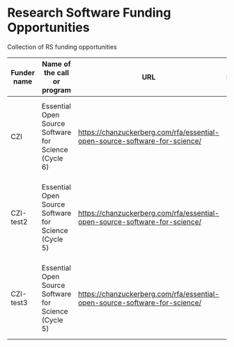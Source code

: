 # Research Software Funding Opportunities
Collection of RS funding opportunities

| Funder name | 	Name of the call or program                          | 	URL                                                                        | 	Deadline   | 	Eligibility                                                             | 	Keywords      |
| ----------- | ----------------------------------------------------- | --------------------------------------------------------------------------- | ----------- | ------------------------------------------------------------------------ | -------------- |
| CZI         |  Essential Open Source Software for Science (Cycle 6) |  https://chanzuckerberg.com/rfa/essential-open-source-software-for-science/ |  2023-06-30 |  open source software projects that are essential to biomedical research |  Open science  |
| CZI-test2   |  Essential Open Source Software for Science (Cycle 5) |  https://chanzuckerberg.com/rfa/essential-open-source-software-for-science/ |  2022-06-30 |  open source software projects that are essential to biomedical research |  Open science  |
| CZI-test3   |  Essential Open Source Software for Science (Cycle 5) |  https://chanzuckerberg.com/rfa/essential-open-source-software-for-science/ |  2022-06-30 |  open source software projects that are essential to biomedical research |  Open science  |
